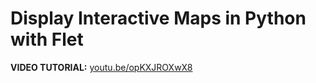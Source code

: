 # Display Interactive Maps in Python with Flet

**VIDEO TUTORIAL:** [youtu.be/opKXJROXwX8](https://youtu.be/opKXJROXwX8)